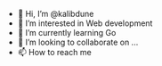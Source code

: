 - 👋 Hi, I’m @kalibdune
- 👀 I’m interested in Web development
- 🌱 I’m currently learning Go 
- 💞️ I’m looking to collaborate on ...
- 📫 How to reach me 

<!---
kalibdune/kalibdune is a ✨ special ✨ repository because its `README.md` (this file) appears on your GitHub profile.
You can click the Preview link to take a look at your changes.
--->
